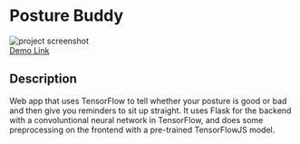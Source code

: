 # Posture Buddy
  ![project screenshot](https://user-images.githubusercontent.com/48658337/125022789-4ecd5c00-e032-11eb-9454-6602ab1b6a3d.jpg)
  <br>[Demo Link](https://www.youtube.com/watch?v=3gf854YYTCQ)
## Description
  Web app that uses TensorFlow to tell whether your posture is good or bad and then give you reminders to sit up straight. It uses Flask for the backend with a convoluntional neural network in TensorFlow, and does some preprocessing on the frontend with a pre-trained TensorFlowJS model.
